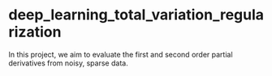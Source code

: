 # deep_learning_total_variation_regularization
In this project, we aim to evaluate the first and second order partial derivatives from noisy, sparse data. 
